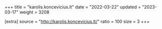 +++
title = "karolis.koncevicius.lt"
date = "2022-03-22"
updated = "2023-03-17"
weight = 3208

[extra]
source = "http://karolis.koncevicius.lt/"
ratio = 100
size = 3
+++
